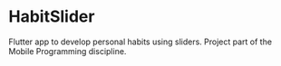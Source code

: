 # HabitSlider

Flutter app to develop personal habits using sliders.
Project part of the Mobile Programming discipline.
